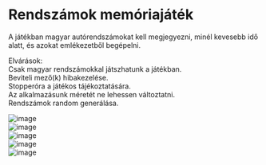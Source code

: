 # Rendszámok memóriajáték
A játékban magyar autórendszámokat kell megjegyezni, minél kevesebb idő alatt, és azokat emlékezetből begépelni.

Elvárások:<br />
Csak magyar rendszámokkal játszhatunk a játékban.<br />
Beviteli mező(k) hibakezelése.<br />
Stopperóra a játékos tájékoztatására.<br />
Az alkalmazásunk méretét ne lehessen változtatni.<br />
Rendszámok random generálása.<br />

![image](https://user-images.githubusercontent.com/74590556/143088387-fd819d39-6b1f-4717-aed0-4f97ca18276d.png)<br />
![image](https://user-images.githubusercontent.com/74590556/143088398-b5e00872-c47c-419e-a196-f6a95ef99ec4.png)<br />
![image](https://user-images.githubusercontent.com/74590556/143088411-dd19fcc8-5865-46e9-a992-37031ca34cea.png)<br />
![image](https://user-images.githubusercontent.com/74590556/143088521-879f69af-d078-4019-b3df-ede2b0ed2372.png)<br />
![image](https://user-images.githubusercontent.com/74590556/143088544-92dfc475-1139-4630-95bb-f14e54869c1d.png)
